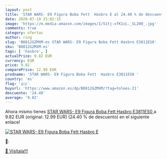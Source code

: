 ```yaml
---
layout: post
title: 'STAR WARS- E9 Figura Boba Fett  Hasbro E al 24.40 % de descuento'
date: 2020-07-19 15:02:15
image: 'https://m.media-amazon.com/images/I/51tj-xfK1cL._SL200_.jpg'
comments: true
category: ofertas
author: ring
slug: 'B0812GZMXM-es STAR WARS- E9 Figura Boba Fett Hasbro E3811ES0'
sku: 'B0812GZMXM-es'
tags: [ 'hasbro', ]
actualPrice: 9.82 EUR
currency: EUR
price: 9.82
comparePrice: 12.99 EUR
prodname: 'STAR WARS- E9 Figura Boba Fett  Hasbro E3811ES0 '
country: 'es'
flag: '🇪🇸'
buyurl: 'https://www.amazon.es/dp/B0812GZMXM/?tag=tolees-21'
descuento: '24.40'
average: '9.82'
---
```


Ahora mismo tienes [STAR WARS- E9 Figura Boba Fett  Hasbro E3811ES0 ](https://www.amazon.es/dp/B0812GZMXM/?tag=tolees-21) a 9.82 EUR (original: 12.99 EUR) (24.40 %  de descuento) en el siguiente enlace!

[![STAR WARS- E9 Figura Boba Fett  Hasbro E](https://m.media-amazon.com/images/I/51tj-xfK1cL._SL200_.jpg)](https://www.amazon.es/dp/B0812GZMXM/?tag=tolees-21)

🔎:


[🛒 Visítala!!!](https://www.amazon.es/dp/B0812GZMXM/?tag=tolees-21)
